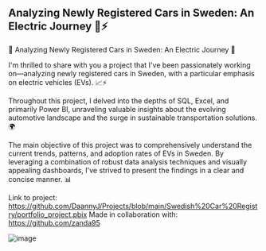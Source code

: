 ## Analyzing Newly Registered Cars in Sweden: An Electric Journey 🚗⚡️

🚗 Analyzing Newly Registered Cars in Sweden: An Electric Journey 🌱

I'm thrilled to share with you a project that I've been passionately working on—analyzing newly registered cars in Sweden, with a particular emphasis on electric vehicles (EVs). 📈⚡️

Throughout this project, I delved into the depths of SQL, Excel, and primarily Power BI, unraveling valuable insights about the evolving automotive landscape and the surge in sustainable transportation solutions. 🌍

The main objective of this project was to comprehensively understand the current trends, patterns, and adoption rates of EVs in Sweden. By leveraging a combination of robust data analysis techniques and visually appealing dashboards, I've strived to present the findings in a clear and concise manner. 📊

Link to project: https://github.com/DaannyJ/Projects/blob/main/Swedish%20Car%20Registry/portfolio_project.pbix
Made in collaboration with: https://github.com/zanda95

![image](https://github.com/DaannyJ/Projects/assets/73342132/cfcb7364-d64e-4934-b115-60dac703ca74)
